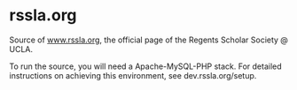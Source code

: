 rssla.org
=========

Source of www.rssla.org, the official page of the Regents Scholar Society @ UCLA.

To run the source, you will need a Apache-MySQL-PHP stack.  For detailed instructions on achieving this environment, see dev.rssla.org/setup.
